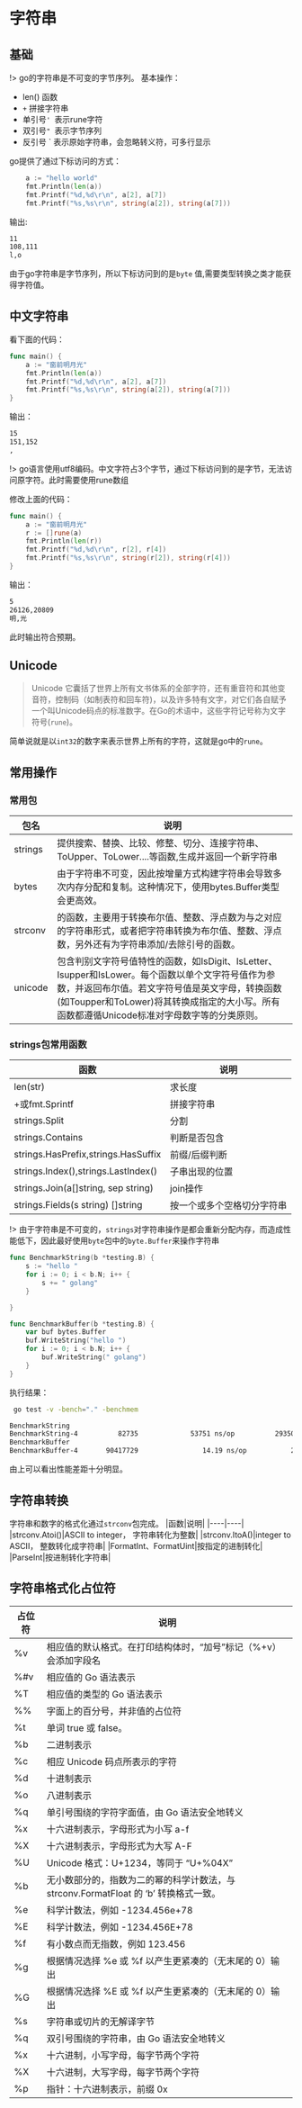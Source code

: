 # 字符串
## 基础
!> go的字符串是不可变的字节序列。
基本操作：
* len() 函数
* `+` 拼接字符串
* 单引号`' `表示rune字符
* 双引号`" `表示字节序列
* 反引号 ` 表示原始字符串，会忽略转义符，可多行显示

go提供了通过下标访问的方式：
```go 
	a := "hello world"
	fmt.Println(len(a))
	fmt.Printf("%d,%d\r\n", a[2], a[7])
	fmt.Printf("%s,%s\r\n", string(a[2]), string(a[7]))
```  
输出:
```bash
11
108,111
l,o
```
由于go字符串是字节序列，所以下标访问到的是`byte` 值,需要类型转换之类才能获得字符值。

## 中文字符串
看下面的代码：
```go
func main() {
	a := "窗前明月光"
	fmt.Println(len(a))
	fmt.Printf("%d,%d\r\n", a[2], a[7])
	fmt.Printf("%s,%s\r\n", string(a[2]), string(a[7]))
}
```
输出：

``` bash 
15
151,152
,
```
!> go语言使用utf8编码。中文字符占3个字节，通过下标访问到的是字节，无法访问原字符。此时需要使用rune数组

修改上面的代码：

```go
func main() {
	a := "窗前明月光"
	r := []rune(a)
	fmt.Println(len(r))
	fmt.Printf("%d,%d\r\n", r[2], r[4])
	fmt.Printf("%s,%s\r\n", string(r[2]), string(r[4]))
}
```
输出：

``` bash 
5
26126,20809
明,光
```
此时输出符合预期。

## Unicode
> Unicode 它囊括了世界上所有文书体系的全部字符，还有重音符和其他变音符，控制码（如制表符和回车符)，以及许多特有文字，对它们各自赋予一个叫Unicode码点的标准数字。在Go的术语中，这些字符记号称为文字符号(`rune`)。

简单说就是以`int32`的数字来表示世界上所有的字符，这就是go中的`rune`。

## 常用操作
### 常用包
|包名|说明|
|----|----|
|strings|提供搜索、替换、比较、修整、切分、连接字符串、ToUpper、ToLower....等函数,生成并返回一个新字符串|
|bytes|由于字符串不可变，因此按增量方式构建字符串会导致多次内存分配和复制。这种情况下，使用bytes.Buffer类型会更高效。|
|strconv|的函数，主要用于转换布尔值、整数、浮点数为与之对应的字符串形式，或者把字符串转换为布尔值、整数、浮点数，另外还有为字符串添加/去除引号的函数。|
|unicode|包含判别文字符号值特性的函数，如IsDigit、IsLetter、Isupper和IsLower。每个函数以单个文字符号值作为参数，并返回布尔值。若文字符号值是英文字母，转换函数(如Toupper和ToLower)将其转换成指定的大小写。所有函数都遵循Unicode标准对字母数字等的分类原则。|

### strings包常用函数

|函数|说明|
|----|----|
|len(str)|	求长度|
|+或fmt.Sprintf	|拼接字符串|
|strings.Split	|分割|
|strings.Contains|	判断是否包含|
|strings.HasPrefix,strings.HasSuffix|	前缀/后缀判断|
|strings.Index(),strings.LastIndex()|	子串出现的位置|
|strings.Join(a[]string, sep string)|	join操作|
|strings.Fields(s string) []string|按一个或多个空格切分字符串|

!> 由于字符串是不可变的，`strings`对字符串操作是都会重新分配内存，而造成性能低下，因此最好使用`byte`包中的`byte.Buffer`来操作字符串
``` go
func BenchmarkString(b *testing.B) {
	s := "hello "
	for i := 0; i < b.N; i++ {
		s += " golang"
	}

}

func BenchmarkBuffer(b *testing.B) {
	var buf bytes.Buffer
	buf.WriteString("hello ")
	for i := 0; i < b.N; i++ {
		buf.WriteString(" golang")
	}
}
```
执行结果：
```bash
 go test -v -bench="." -benchmem

BenchmarkString
BenchmarkString-4          82735             53751 ns/op          293508 B/op          1 allocs/op
BenchmarkBuffer
BenchmarkBuffer-4       90417729                14.19 ns/op           26 B/op          0 allocs/op
```
由上可以看出性能差距十分明显。

## 字符串转换
字符串和数字的格式化通过`strconv`包完成。
|函数|说明|
|----|----|
|strconv.Atoi()|ASCII to integer， 字符串转化为整数|
|strconv.ItoA()|integer to ASCII， 整数转化成字符串|
|FormatInt、FormatUint|按指定的进制转化|
|ParseInt|按进制转化字符串|

## 字符串格式化占位符
|占位符|说明|
|-------|------|
|%v |相应值的默认格式。在打印结构体时，“加号”标记（%+v）会添加字段名|
|%#v| 相应值的 Go 语法表示|
|%T |相应值的类型的 Go 语法表示|
|%% |字面上的百分号，并非值的占位符|
|%t |单词 true 或 false。|
|%b |二进制表示|
|%c |相应 Unicode 码点所表示的字符|
|%d |十进制表示|
|%o |八进制表示|
|%q |单引号围绕的字符字面值，由 Go 语法安全地转义|
|%x |十六进制表示，字母形式为小写 a-f|
|%X |十六进制表示，字母形式为大写 A-F|
|%U |Unicode 格式：U+1234，等同于 “U+%04X”|
|%b |无小数部分的，指数为二的幂的科学计数法，与 strconv.FormatFloat 的 ‘b’ 转换格式一致。|
|%e |科学计数法，例如 -1234.456e+78|
|%E |科学计数法，例如 -1234.456E+78|
|%f |有小数点而无指数，例如 123.456|
|%g |根据情况选择 %e 或 %f 以产生更紧凑的（无末尾的 0）输出|
|%G |根据情况选择 %E 或 %f 以产生更紧凑的（无末尾的 0）输出|
|%s |字符串或切片的无解译字节|
|%q |双引号围绕的字符串，由 Go 语法安全地转义|
|%x |十六进制，小写字母，每字节两个字符|
|%X |十六进制，大写字母，每字节两个字符|
|%p |指针：十六进制表示，前缀 0x|

